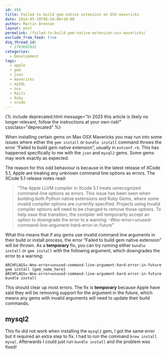 ```yaml
---
id: 456
title: Failed to build gem native extension on OSX mavericks
date: 2014-05-18T08:54:00+10:00
author: Martin Brennan
layout: post
permalink: /failed-to-build-gem-native-extension-osx-mavericks/
exclude_from_feed: true
dsq_thread_id:
  - 2703691032
categories:
  - Development
tags:
  - apple
  - gem
  - json
  - mavericks
  - mySQL
  - osx
  - Rails
  - Ruby
  - xcode
---
```


{% include deprecated.html message="In 2025 this article is likely no longer relevant, follow the instructions at your own risk!" cssclass="deprecated" %}

When installing certain gems on Max OSX Mavericks you may run into some issues where either the `gem install` or `bundle install` command throws the error “Failed to build gem native extension”, usually in `extconf.rb`. This has happened specifically to me with the `json` and `mysql2` gems. Some gems may work exactly as expected.

The reason for this odd behaviour is because in the latest release of XCode 5.1, Apple are treating any unknown command line options as errors.<!--more--> The XCode 5.1 release notes read:

> “The Apple LLVM compiler in Xcode 5.1 treats unrecognized command-line options as errors. This issue has been seen when building both Python native extensions and Ruby Gems, where some invalid compiler options are currently specified. Projects using invalid compiler options will need to be changed to remove those options. To help ease that transition, the compiler will temporarily accept an option to downgrade the error to a warning: -Wno-error=unused-command-line-argument-hard-error-in-future”

What this means that if any gems use invalid command line arguments in their build or install process, the error “Failed to build gem native extension” will be thrown. As a **temporary** fix, you can try running either `bundle install` or `gem install` with the following argument, which downgrades the error to a warning:

```
ARCHFLAGS=-Wno-error=unused-command-line-argument-hard-error-in-future gem install {gem_name_here}
ARCHFLAGS=-Wno-error=unused-command-line-argument-hard-error-in-future bundle install
```

This should clear up most errors. The fix is **temporary** because Apple have said they will be removing support for the argument in the future, which means any gems with invalid arguments will need to update their build commands.

## mysql2

This fix did not work when installing the `mysql2` gem, I got the same error but it required an extra step to fix. I had to run the command `brew install mysql`. Afterwards I could just run `bundle install` and the problem was fixed!
